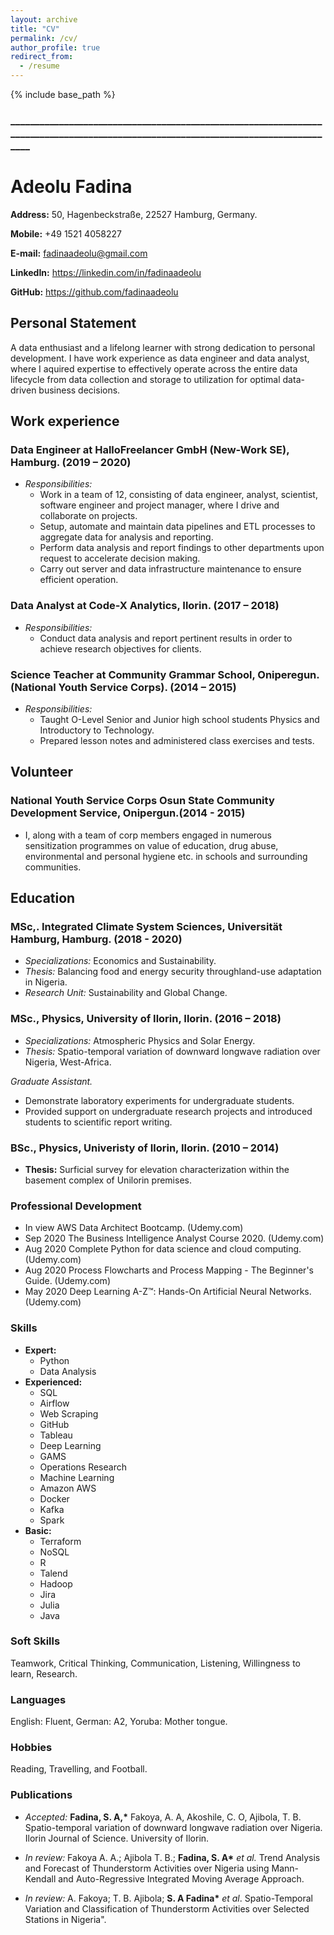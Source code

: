 ```yaml
---
layout: archive
title: "CV"
permalink: /cv/
author_profile: true
redirect_from:
  - /resume
---
```

{% include base_path %}
### ____________________________________________________________________________________________________________________________________

# Adeolu Fadina

**Address:** 50, Hagenbeckstraße, 22527 Hamburg, Germany.

**Mobile:** +49 1521 4058227

**E-mail:** fadinaadeolu@gmail.com

**LinkedIn:** https://linkedin.com/in/fadinaadeolu

**GitHub:** https://github.com/fadinaadeolu


## Personal Statement

A data enthusiast and a lifelong learner with strong dedication to personal development. I have work experience as data engineer and data analyst, where I aquired expertise to effectively operate across the entire data lifecycle from data collection and storage to utilization for optimal data-driven business decisions.

## Work experience

### Data Engineer at HalloFreelancer GmbH (New-Work SE), Hamburg. (2019 – 2020)

* *Responsibilities:*
  * Work in a team of 12, consisting of data engineer, analyst, scientist, software engineer and project manager, where I drive and collaborate on projects.
  * Setup, automate and maintain data pipelines and ETL processes to aggregate data for analysis and reporting.
  * Perform data analysis and report findings to other departments upon request to accelerate decision making.
  * Carry out server and data infrastructure maintenance to ensure efficient operation.

### Data Analyst at Code-X Analytics, Ilorin. (2017 – 2018)

* *Responsibilities:*
  * Conduct data analysis and report pertinent results in order to achieve research objectives for clients.

### Science Teacher at Community Grammar School, Oniperegun. (National Youth Service Corps). (2014 – 2015)

* *Responsibilities:*
  * Taught O-Level Senior and Junior high school students Physics and Introductory to Technology.
  * Prepared lesson notes and administered class exercises and tests.

## Volunteer

### National Youth Service Corps Osun State Community Development Service, Onipergun.(2014 - 2015)

* I, along with a team of corp members engaged in numerous sensitization programmes on value of education, drug abuse, environmental and personal hygiene etc. in schools and surrounding communities.

## Education

### MSc,. Integrated Climate System Sciences, Universität Hamburg, Hamburg. (2018 - 2020)

* *Specializations:* Economics and Sustainability.
* *Thesis:*  Balancing food and energy security throughland-use adaptation in Nigeria.
* *Research Unit:* Sustainability and Global Change.

### MSc., Physics, University of Ilorin, Ilorin. (2016 – 2018)

* *Specializations:* Atmospheric Physics and Solar Energy.
* *Thesis:* Spatio-temporal variation of downward longwave radiation over Nigeria, West-Africa.

*Graduate Assistant.*
- Demonstrate laboratory experiments for undergraduate students.
- Provided support on undergraduate research projects and introduced students to scientific report writing.

### BSc., Physics, Univeristy of Ilorin, Ilorin. (2010 – 2014)

* **Thesis:** Surficial survey for elevation characterization within the basement complex of Unilorin premises.

### Professional Development

- In view   AWS Data Architect Bootcamp. (Udemy.com) 
- Sep 2020  The Business Intelligence Analyst Course 2020. (Udemy.com)
- Aug 2020  Complete Python for data science and cloud computing. (Udemy.com)
- Aug 2020  Process Flowcharts and Process Mapping - The Beginner's Guide. (Udemy.com)
- May 2020  Deep Learning A-Z™: Hands-On Artificial Neural Networks. (Udemy.com)

### Skills
- **Expert:** 
    - Python
    - Data Analysis
- **Experienced:** 
    - SQL
    - Airflow
    - Web Scraping
    - GitHub
    - Tableau
    - Deep Learning
    - GAMS
    - Operations Research
    - Machine Learning
    - Amazon AWS
    - Docker
    - Kafka
    - Spark
- **Basic:**
    - Terraform
    - NoSQL
    - R
    - Talend
    - Hadoop
    - Jira
    - Julia
    - Java

### Soft Skills

Teamwork, Critical Thinking, Communication, Listening, Willingness to learn, Research.

### Languages

English: Fluent, German: A2, Yoruba: Mother tongue.

### Hobbies

Reading, Travelling, and Football.

### Publications

- *Accepted:* **Fadina, S. A,\*** Fakoya, A. A, Akoshile, C. O, Ajibola, T. B. Spatio-temporal variation of downward longwave radiation over Nigeria. Ilorin Journal of Science. University of Ilorin.

- *In review:* Fakoya A. A.; Ajibola T. B.; **Fadina, S. A\*** _et al._ Trend Analysis and Forecast of Thunderstorm Activities over Nigeria using Mann-Kendall and Auto-Regressive Integrated Moving Average Approach.

- *In review:* A. Fakoya; T. B. Ajibola; **S. A Fadina\*** _et al_. Spatio-Temporal Variation and Classification of Thunderstorm Activities over Selected Stations in Nigeria&quot;.
